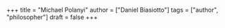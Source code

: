 +++
title = "Michael Polanyi"
author = ["Daniel Biasiotto"]
tags = ["author", "philosopher"]
draft = false
+++
